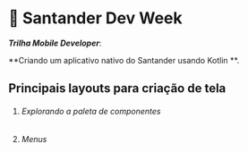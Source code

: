 # :calling: Santander Dev Week
***Trilha Mobile Developer***:

**Criando um aplicativo nativo do Santander usando Kotlin **.

##   Principais layouts para criação de tela

1. ###### *Explorando a paleta de componentes*

2. *Menus*


